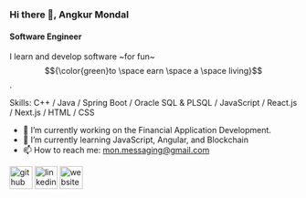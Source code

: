 ### Hi there 👋, Angkur Mondal
#### Software Engineer

I learn and develop software ~for fun~ $${\color{green}to \space earn \space a \space living}$$.

Skills: C++ / Java / Spring Boot / Oracle SQL & PLSQL / JavaScript / React.js / Next.js / HTML / CSS

- 🔭 I’m currently working on the Financial Application Development. 
- 🌱 I’m currently learning JavaScript, Angular, and Blockchain 
- 📫 How to reach me: mon.messaging@gmail.com 


[<img src='https://cdn.jsdelivr.net/npm/simple-icons@3.0.1/icons/github.svg' alt='github' height='40'>](https://github.com/https://github.com/iAngkur)  [<img src='https://cdn.jsdelivr.net/npm/simple-icons@3.0.1/icons/linkedin.svg' alt='linkedin' height='40'>](https://www.linkedin.com/in/https://www.linkedin.com/in/angkur-mondal//)  [<img src='https://cdn.jsdelivr.net/npm/simple-icons@3.0.1/icons/icloud.svg' alt='website' height='40'>](https://iangkur.github.io/)  

